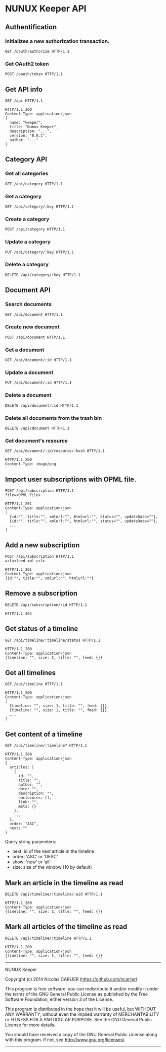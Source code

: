 # NUNUX Keeper API

## Authentification

### Initializes a new authorization transaction.

    GET /oauth/authorize HTTP/1.1

### Get OAuth2 token

    POST /oauth/token HTTP/1.1

## Get API info

    GET /api HTTP/1.1

    HTTP/1.1 200
    Content-Type: application/json
    {
      name: "keeper",
      title: "Nunux Keeper",
      description: "...",
      version: "0.0.1",
      author: "..."
    }

## Category API

### Get all categories

    GET /api/category HTTP/1.1

### Get a category

    GET /api/category/:key HTTP/1.1

### Create a category

    POST /api/category HTTP/1.1

### Update a category

    PUT /api/category/:key HTTP/1.1

### Delete a category

    DELETE /api/category/:key HTTP/1.1

## Document API

### Search documents

    GET /api/document HTTP/1.1

### Create new document

    POST /api/document HTTP/1.1

### Get a document

    GET /api/document/:id HTTP/1.1

### Update a document

    PUT /api/document/:id HTTP/1.1

### Delete a document

    DELETE /api/document/:id HTTP/1.1

### Delete all documents from the trash bin

    DELETE /api/document HTTP/1.1

### Get document's resource

    GET /api/document/:id/resource/:hash HTTP/1.1

    HTTP/1.1 200
    Content-Type: image/png

## Import user subscriptions with OPML file.

    POST /api/subscription HTTP/1.1
    file=<OPML File>

    HTTP/1.1 201
    Content-Type: application/json
    [
      {id:"", title:"", xmlurl:"", htmlurl:"", status="", updateDate=""},
      {id:"", title:"", xmlurl:"", htmlurl:"", status="", updateDate=""},
      ...
    ]

## Add a new subscription

    POST /api/subscription HTTP/1.1
    url=<feed xml url>

    HTTP/1.1 201
    Content-Type: application/json
    {id:"", title:"", xmlurl:"", htmlurl:""}

## Remove a subscription

    DELETE /api/subscription/:id HTTP/1.1

    HTTP/1.1 204

## Get status of a timeline

    GET /api/timeline/:timeline/status HTTP/1.1

    HTTP/1.1 200
    Content-Type: application/json
    {timeline: "", size: 1, title: "", feed: {}}

## Get all timelines

    GET /api/timeline HTTP/1.1

    HTTP/1.1 200
    Content-Type: application/json
    [
      {timeline: "", size: 1, title: "", feed: {}},
      {timeline: "", size: 1, title: "", feed: {}},
      ...
    ]

## Get content of a timeline

    GET /api/timeline/:timeline? HTTP/1.1

    HTTP/1.1 200
    Content-Type: application/json
    {
      articles: [
        {
          id: "",
          title: "",
          author: "",
          date: "",
          description: "",
          enclosures: [],
          link: "",
          meta: {}
        },
        ...
      ],
      order: "ASC",
      next: ""
    }

Query string parameters:

 - next: id of the next article in the timeline
 - order: 'ASC' or 'DESC'
 - show: 'new' or 'all'
 - size: size of the window (10 by default)

## Mark an article in the timeline as read

    DELETE /api/timeline/:timeline/:aid HTTP/1.1

    HTTP/1.1 200
    Content-Type: application/json
    {timeline: "", size: 1, title: "", feed: {}}

## Mark all articles of the timeline as read

    DELETE /api/timeline/:timeline HTTP/1.1

    HTTP/1.1 200
    Content-Type: application/json
    {timeline: "", size: 1, title: "", feed: {}}


------------------------------------------------------------------------------

NUNUX Keeper

Copyright (c) 2014 Nicolas CARLIER (https://github.com/ncarlier)

This program is free software: you can redistribute it and/or modify
it under the terms of the GNU General Public License as published by
the Free Software Foundation, either version 3 of the License.

This program is distributed in the hope that it will be useful,
but WITHOUT ANY WARRANTY; without even the implied warranty of
MERCHANTABILITY or FITNESS FOR A PARTICULAR PURPOSE.  See the
GNU General Public License for more details.

You should have received a copy of the GNU General Public License
along with this program.  If not, see <http://www.gnu.org/licenses/>.

------------------------------------------------------------------------------
